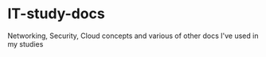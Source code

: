 # IT-study-docs
Networking, Security, Cloud concepts and various of other docs I've used in my studies 
